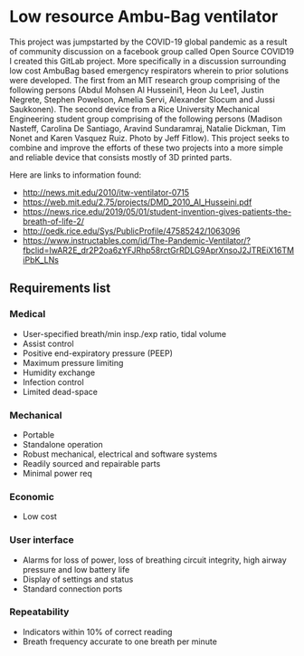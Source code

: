 # Low resource Ambu-Bag ventilator

This project was jumpstarted by the COVID-19 global pandemic as a result of community discussion on a facebook group called Open Source COVID19 I created this GitLab project. More specifically in a discussion surrounding low cost AmbuBag based emergency respirators wherein to prior solutions were developed. The first from an MIT research group comprising of the following persons (Abdul Mohsen Al Husseini1, Heon Ju Lee1, Justin Negrete, Stephen Powelson, Amelia Servi, Alexander Slocum and Jussi Saukkonen). The second device from a Rice University Mechanical Engineering student group comprising of the following persons (Madison Nasteff, Carolina De Santiago, Aravind Sundaramraj, Natalie Dickman, Tim Nonet and Karen Vasquez Ruiz. Photo by Jeff Fitlow). This project seeks to combine and improve the efforts of these two projects into a more simple and reliable device that consists mostly of 3D printed parts.

Here are links to information found:

* http://news.mit.edu/2010/itw-ventilator-0715
* https://web.mit.edu/2.75/projects/DMD_2010_Al_Husseini.pdf
* https://news.rice.edu/2019/05/01/student-invention-gives-patients-the-breath-of-life-2/
* http://oedk.rice.edu/Sys/PublicProfile/47585242/1063096
* https://www.instructables.com/id/The-Pandemic-Ventilator/?fbclid=IwAR2E_dr2P2oa6zYFJRhp58rctGrRDLG9AprXnsoJ2JTREiX16TMiPbK_LNs

## Requirements list

### Medical

- User-specified breath/min
insp./exp ratio, tidal volume
- Assist control
- Positive end-expiratory
pressure (PEEP)
- Maximum pressure limiting
- Humidity exchange
- Infection control
- Limited dead-space 

### Mechanical

- Portable
- Standalone operation
- Robust mechanical,
electrical and software
systems
- Readily sourced and
repairable parts
- Minimal power req

### Economic

- Low cost 

### User interface

- Alarms for loss of power,
loss of breathing circuit
integrity, high airway
pressure and low battery
life
- Display of settings and
status
- Standard connection ports

### Repeatability

- Indicators within 10% of
correct reading
- Breath frequency accurate
to one breath per minute 
